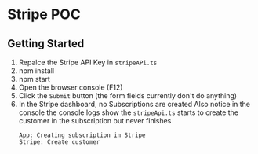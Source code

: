 # Stripe POC

## Getting Started

1. Repalce the Stripe API Key in `stripeAPi.ts`
2. npm install
3. npm start
4. Open the browser console (F12)
5. Click the `Submit` button (the form fields currently don't do anything)
6. In the Stripe dashboard, no Subscriptions are created
   Also notice in the console the console logs show the `stripeApi.ts` starts to create the customer in the subscription but never finishes
   ```
   App: Creating subscription in Stripe
   Stripe: Create customer
   ```
